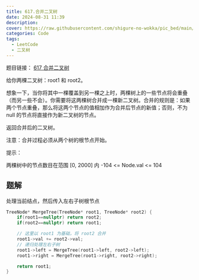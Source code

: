 ```yaml
---
title: 617.合并二叉树
date: 2024-08-31 11:39
description: 
cover: https://raw.githubusercontent.com/shigure-no-wokka/pic_bed/main/imgs/family_code.jpg
categories: Code
tags:
  - LeetCode
  - 二叉树
---
```


题目链接： [617 合并二叉树](https://leetcode.cn/problems/merge-two-binary-trees/description/)

给你两棵二叉树：root1 和 root2。

想象一下，当你将其中一棵覆盖到另一棵之上时，两棵树上的一些节点将会重叠（而另一些不会）。你需要将这两棵树合并成一棵新二叉树。合并的规则是：如果两个节点重叠，那么将这两个节点的值相加作为合并后节点的新值；否则，不为 null 的节点将直接作为新二叉树的节点。

返回合并后的二叉树。

注意：合并过程必须从两个树的根节点开始。

提示：

两棵树中的节点数目在范围 [0, 2000] 内
-104 <= Node.val <= 104

<!--more-->

## 题解

处理当前结点，然后传入左右子树根节点


```cpp
TreeNode* MergeTree(TreeNode* root1, TreeNode* root2) {
    if(root1==nullptr) return root2;
    if(root2==nullptr) return root1;

    // 这里以 root1 为基础，将 root2 合并
    root1->val += root2->val;
    // 递归处理左右子树
    root1->left = MergeTree(root1->left, root2->left);
    root1->right = MergeTree(root1->right, root2->right);

    return root1;
}
```



